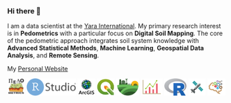 ### Hi there 👋

I am a data scientist at the [Yara International](https://www.yara.de/). 
My primary research interest is in **Pedometrics** with a particular focus on **Digital Soil Mapping**. The core of the pedometric approach integrates soil system knowledge with **Advanced Statistical Methods**, **Machine Learning**, **Geospatial Data Analysis**, and **Remote Sensing**. 

My [Personal Website](https://ruhollahtaghizadeh.netlify.app/)

<p align="center">
	<img title="R" alt="R" src="images/pedo.svg" height="40" />
	<img title="R" alt="R" src="images/RStudio_logo_flat.svg" height="40" />
	<img title="R" alt="R" src="images/arc.svg" height="40" />
	<img title="R" alt="R" src="images/qgis.svg" height="40" />
	<img title="R" alt="R" src="images/soil.svg" height="40" />
	<img title="R" alt="R" src="images/stat.svg" height="40" />
	<img title="R" alt="R" src="images/R_logo.svg" height="40" />
	<img title="R" alt="R" src="images/RS.svg" height="40" />
	<img title="R" alt="R" src="images/ML.svg" height="40" />


</p>
